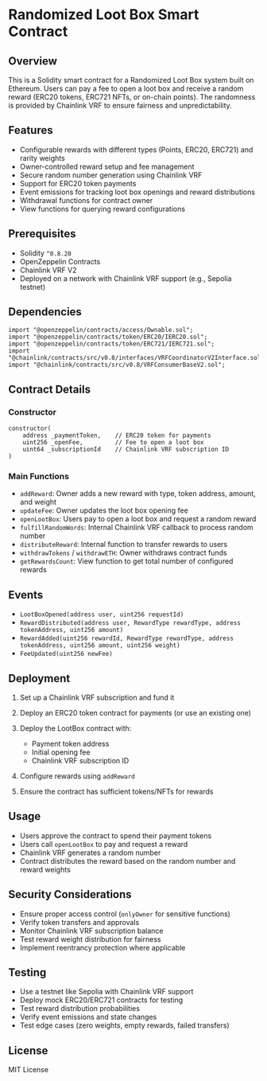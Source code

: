 # Randomized Loot Box Smart Contract

## Overview

This is a Solidity smart contract for a Randomized Loot Box system built on Ethereum. Users can pay a fee to open a loot box and receive a random reward (ERC20 tokens, ERC721 NFTs, or on-chain points). The randomness is provided by Chainlink VRF to ensure fairness and unpredictability.

## Features

- Configurable rewards with different types (Points, ERC20, ERC721) and rarity weights  
- Owner-controlled reward setup and fee management  
- Secure random number generation using Chainlink VRF  
- Support for ERC20 token payments  
- Event emissions for tracking loot box openings and reward distributions  
- Withdrawal functions for contract owner  
- View functions for querying reward configurations  

## Prerequisites

- Solidity `^0.8.20`  
- OpenZeppelin Contracts  
- Chainlink VRF V2  
- Deployed on a network with Chainlink VRF support (e.g., Sepolia testnet)  

## Dependencies

```solidity
import "@openzeppelin/contracts/access/Ownable.sol";
import "@openzeppelin/contracts/token/ERC20/IERC20.sol";
import "@openzeppelin/contracts/token/ERC721/IERC721.sol";
import "@chainlink/contracts/src/v0.8/interfaces/VRFCoordinatorV2Interface.sol";
import "@chainlink/contracts/src/v0.8/VRFConsumerBaseV2.sol";
````

## Contract Details

### Constructor

```solidity
constructor(
    address _paymentToken,    // ERC20 token for payments
    uint256 _openFee,         // Fee to open a loot box
    uint64 _subscriptionId    // Chainlink VRF subscription ID
)
```

### Main Functions

* `addReward`: Owner adds a new reward with type, token address, amount, and weight
* `updateFee`: Owner updates the loot box opening fee
* `openLootBox`: Users pay to open a loot box and request a random reward
* `fulfillRandomWords`: Internal Chainlink VRF callback to process random number
* `distributeReward`: Internal function to transfer rewards to users
* `withdrawTokens` / `withdrawETH`: Owner withdraws contract funds
* `getRewardsCount`: View function to get total number of configured rewards

## Events

* `LootBoxOpened(address user, uint256 requestId)`
* `RewardDistributed(address user, RewardType rewardType, address tokenAddress, uint256 amount)`
* `RewardAdded(uint256 rewardId, RewardType rewardType, address tokenAddress, uint256 amount, uint256 weight)`
* `FeeUpdated(uint256 newFee)`

## Deployment

1. Set up a Chainlink VRF subscription and fund it
2. Deploy an ERC20 token contract for payments (or use an existing one)
3. Deploy the LootBox contract with:

   * Payment token address
   * Initial opening fee
   * Chainlink VRF subscription ID
4. Configure rewards using `addReward`
5. Ensure the contract has sufficient tokens/NFTs for rewards

## Usage

* Users approve the contract to spend their payment tokens
* Users call `openLootBox` to pay and request a reward
* Chainlink VRF generates a random number
* Contract distributes the reward based on the random number and reward weights

## Security Considerations

* Ensure proper access control (`onlyOwner` for sensitive functions)
* Verify token transfers and approvals
* Monitor Chainlink VRF subscription balance
* Test reward weight distribution for fairness
* Implement reentrancy protection where applicable

## Testing

* Use a testnet like Sepolia with Chainlink VRF support
* Deploy mock ERC20/ERC721 contracts for testing
* Test reward distribution probabilities
* Verify event emissions and state changes
* Test edge cases (zero weights, empty rewards, failed transfers)

## License

MIT License
